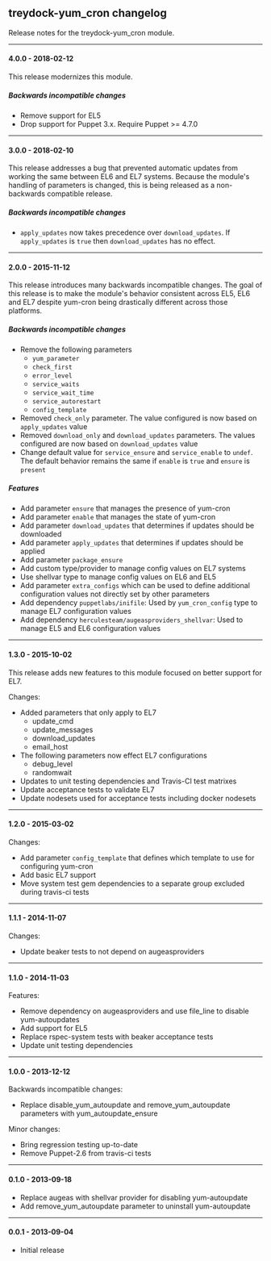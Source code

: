 ## treydock-yum_cron changelog

Release notes for the treydock-yum_cron module.

------------------------------------------

#### 4.0.0 - 2018-02-12

This release modernizes this module.

##### Backwards incompatible changes

* Remove support for EL5
* Drop support for Puppet 3.x.  Require Puppet >= 4.7.0

------------------------------------------

#### 3.0.0 - 2018-02-10

This release addresses a bug that prevented automatic updates from working the same between EL6 and EL7 systems.  Because the module's handling of parameters is changed, this is being released as a non-backwards compatible release.

##### Backwards incompatible changes

* `apply_updates` now takes precedence over `download_updates`.  If `apply_updates` is `true` then `download_updates` has no effect.

------------------------------------------

#### 2.0.0 - 2015-11-12

This release introduces many backwards incompatible changes.  The goal of this release is to make the module's behavior consistent across EL5, EL6 and EL7 despite yum-cron being drastically different across those platforms.

##### Backwards incompatible changes

* Remove the following parameters
    * `yum_parameter`
    * `check_first`
    * `error_level`
    * `service_waits`
    * `service_wait_time`
    * `service_autorestart`
    * `config_template`
* Removed `check_only` parameter.  The value configured is now based on `apply_updates` value
* Removed `download_only` and `download_updates` parameters.  The values configured are now based on `download_updates` value
* Change default value for `service_ensure` and `service_enable` to `undef`.  The default behavior remains the same if `enable` is `true` and `ensure` is `present`

##### Features

* Add parameter `ensure` that manages the presence of yum-cron
* Add parameter `enable` that manages the state of yum-cron
* Add parameter `download_updates` that determines if updates should be downloaded
* Add parameter `apply_updates` that determines if updates should be applied
* Add parameter `package_ensure`
* Add custom type/provider to manage config values on EL7 systems
* Use shellvar type to manage config values on EL6 and EL5
* Add parameter `extra_configs` which can be used to define additional configuration values not directly set by other parameters
* Add dependency `puppetlabs/inifile`: Used by `yum_cron_config` type to manage EL7 configuration values
* Add dependency `herculesteam/augeasproviders_shellvar`: Used to manage EL5 and EL6 configuration values

------------------------------------------

#### 1.3.0 - 2015-10-02

This release adds new features to this module focused on better support for EL7.

Changes:

* Added parameters that only apply to EL7
    * update_cmd
    * update_messages
    * download_updates
    * email_host
* The following parameters now effect EL7 configurations
    * debug_level
    * randomwait
* Updates to unit testing dependencies and Travis-CI test matrixes
* Update acceptance tests to validate EL7
* Update nodesets used for acceptance tests including docker nodesets

------------------------------------------

#### 1.2.0 - 2015-03-02

Changes:

* Add parameter `config_template` that defines which template to use for configuring yum-cron
* Add basic EL7 support
* Move system test gem dependencies to a separate group excluded during travis-ci tests

------------------------------------------

#### 1.1.1 - 2014-11-07

Changes:

* Update beaker tests to not depend on augeasproviders

------------------------------------------

#### 1.1.0 - 2014-11-03

Features:

* Remove dependency on augeasproviders and use file_line to disable yum-autoupdates
* Add support for EL5
* Replace rspec-system tests with beaker acceptance tests
* Update unit testing dependencies

------------------------------------------

#### 1.0.0 - 2013-12-12

Backwards incompatible changes:

* Replace disable\_yum\_autoupdate and remove\_yum\_autoupdate parameters with yum\_autoupdate\_ensure

Minor changes:

* Bring regression testing up-to-date
* Remove Puppet-2.6 from travis-ci tests

------------------------------------------

#### 0.1.0 - 2013-09-18

* Replace augeas with shellvar provider for disabling yum-autoupdate 
* Add remove\_yum\_autoupdate parameter to uninstall yum-autoupdate

------------------------------------------

#### 0.0.1 - 2013-09-04

* Initial release
